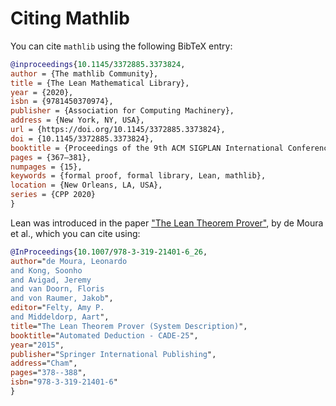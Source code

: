 
# Citing Mathlib

You can cite `mathlib` using the following BibTeX entry:

```bib
@inproceedings{10.1145/3372885.3373824,
author = {The mathlib Community},
title = {The Lean Mathematical Library},
year = {2020},
isbn = {9781450370974},
publisher = {Association for Computing Machinery},
address = {New York, NY, USA},
url = {https://doi.org/10.1145/3372885.3373824},
doi = {10.1145/3372885.3373824},
booktitle = {Proceedings of the 9th ACM SIGPLAN International Conference on Certified Programs and Proofs},
pages = {367–381},
numpages = {15},
keywords = {formal proof, formal library, Lean, mathlib},
location = {New Orleans, LA, USA},
series = {CPP 2020}
}
```

Lean was introduced in the paper ["The Lean Theorem Prover"](https://www.semanticscholar.org/paper/The-Lean-Theorem-Prover-(System-Description)-Moura-Kong/2a441a46e228ed0ea2251a4e61be6c7025b45766), by de Moura et al., which you can cite using:

```bib
@InProceedings{10.1007/978-3-319-21401-6_26,
author="de Moura, Leonardo
and Kong, Soonho
and Avigad, Jeremy
and van Doorn, Floris
and von Raumer, Jakob",
editor="Felty, Amy P.
and Middeldorp, Aart",
title="The Lean Theorem Prover (System Description)",
booktitle="Automated Deduction - CADE-25",
year="2015",
publisher="Springer International Publishing",
address="Cham",
pages="378--388",
isbn="978-3-319-21401-6"
}
```
